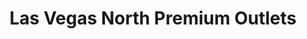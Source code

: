 ---
title: "Las Vegas North Premium Outlets"
url: /las-vegas/las-vegas-north-premium-outlets/
shop: Einkaufszentrum
---